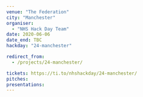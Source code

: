 ```yaml
---
venue: "The Federation"
city: "Manchester"
organiser:
  - "NHS Hack Day Team"
date: 2020-06-06
date_end: TBC
hackday: "24-manchester"

redirect_from:
  - /projects/24-manchester/

tickets: https://ti.to/nhshackday/24-manchester/
pitches: 
presentations: 
---
```

